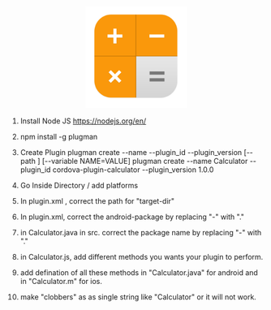 <p align="center">
  <img width="200" height="200" src="https://github.com/usmankhi18/CalculatorApp/blob/master/resources/icon.png">
</p>

1. Install Node JS
    https://nodejs.org/en/


2. npm install -g plugman

3. Create Plugin
    plugman create --name <pluginName> --plugin_id <pluginID> --plugin_version <version> [--path <directory>] [--variable NAME=VALUE]
    plugman create --name Calculator --plugin_id cordova-plugin-calculator --plugin_version 1.0.0

4. Go Inside Directory / add platforms

5. In plugin.xml , correct the path for "target-dir"

7. In plugin.xml,  correct the  android-package by replacing "-" with "."

6. in Calculator.java in src. correct the package name by replacing "-" with "."

7. in Calculator.js, add different methods you wants your plugin to perform.

8. add defination of all these methods in "Calculator.java" for android and in "Calculator.m" for ios. 

9. make "clobbers" as as single string like "Calculator" or it will not work.
